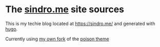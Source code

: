 # The [sindro.me][] site sources

This is my techie blog located at https://sindro.me/ and generated with
[hugo](https://gohugo.io/).

Currently using [my own fork](https://github.com/vjt/poison) of the [poison
theme](https://themes.gohugo.io/themes/poison/)

[sindro.me]: https://sindro.me
